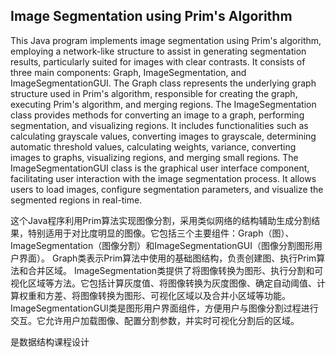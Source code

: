 ## Image Segmentation using Prim's Algorithm
This Java program implements image segmentation using Prim's algorithm, employing a network-like structure to assist in generating segmentation results, particularly suited for images with clear contrasts. It consists of three main components: Graph, ImageSegmentation, and ImageSegmentationGUI.
The Graph class represents the underlying graph structure used in Prim's algorithm, responsible for creating the graph, executing Prim's algorithm, and merging regions.
The ImageSegmentation class provides methods for converting an image to a graph, performing segmentation, and visualizing regions. It includes functionalities such as calculating grayscale values, converting images to grayscale, determining automatic threshold values, calculating weights, variance, converting images to graphs, visualizing regions, and merging small regions.
The ImageSegmentationGUI class is the graphical user interface component, facilitating user interaction with the image segmentation process. It allows users to load images, configure segmentation parameters, and visualize the segmented regions in real-time.

这个Java程序利用Prim算法实现图像分割，采用类似网络的结构辅助生成分割结果，特别适用于对比度明显的图像。它包括三个主要组件：Graph（图）、ImageSegmentation（图像分割）和ImageSegmentationGUI（图像分割图形用户界面）。
Graph类表示Prim算法中使用的基础图结构，负责创建图、执行Prim算法和合并区域。
ImageSegmentation类提供了将图像转换为图形、执行分割和可视化区域等方法。它包括计算灰度值、将图像转换为灰度图像、确定自动阈值、计算权重和方差、将图像转换为图形、可视化区域以及合并小区域等功能。
ImageSegmentationGUI类是图形用户界面组件，方便用户与图像分割过程进行交互。它允许用户加载图像、配置分割参数，并实时可视化分割后的区域。

是数据结构课程设计


